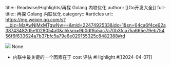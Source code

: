 title:: Readwise/Highlights/再探 Golang 内联优化
author:: [[Go开发大全]]
full-title:: 再探 Golang 内联优化
category:: #articles
url:: https://mp.weixin.qq.com/s?__biz=MzAwNjMxMTgwNw==&mid=2247492533&idx=1&sn=64ca6f4ce92a38743482d5e1028054a0&chksm=9b0df9a5ac7a70b3fca75a665e79eb75456f6f633624a7b37bfc5a79e6e029155325c8482388#rd

![](https://readwise-assets.s3.amazonaws.com/static/images/article4.6bc1851654a0.png)
None
- 内联中最关键的一个因素在于 cost 评估 #Highlight #[[2024-04-07]]